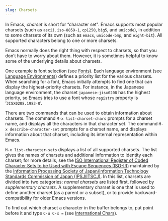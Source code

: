 ```yaml
---
slug: Charsets
---
```


In Emacs, *charset* is short for “character set". Emacs supports most popular charsets (such as `ascii`, `iso-8859-1`, `cp1250`, `big5`, and `unicode`), in addition to some charsets of its own (such as `emacs`, `unicode-bmp`, and `eight-bit`). All supported characters belong to one or more charsets.

Emacs normally does the right thing with respect to charsets, so that you don’t have to worry about them. However, it is sometimes helpful to know some of the underlying details about charsets.

One example is font selection (see [Fonts](/docs/emacs/Fonts)). Each language environment (see [Language Environments](/docs/emacs/Language-Environments)) defines a priority list for the various charsets. When searching for a font, Emacs initially attempts to find one that can display the highest-priority charsets. For instance, in the Japanese language environment, the charset `japanese-jisx0208` has the highest priority, so Emacs tries to use a font whose `registry` property is ‘`JISX0208.1983-0`’.

There are two commands that can be used to obtain information about charsets. The command `M-x list-charset-chars` prompts for a charset name, and displays all the characters in that character set. The command `M-x describe-character-set` prompts for a charset name, and displays information about that charset, including its internal representation within Emacs.

`M-x list-character-sets` displays a list of all supported charsets. The list gives the names of charsets and additional information to identity each charset; for more details, see the [ISO International Register of Coded Character Sets to be Used with Escape Sequences (ISO-IR)](https://www.itscj.ipsj.or.jp/itscj_english/iso-ir/ISO-IR.pdf) maintained by the [Information Processing Society of Japan/Information Technology Standards Commission of Japan (IPSJ/ITSCJ)](https://www.itscj.ipsj.or.jp/itscj_english/). In this list, charsets are divided into two categories: *normal charsets* are listed first, followed by *supplementary charsets*. A supplementary charset is one that is used to define another charset (as a parent or a subset), or to provide backward-compatibility for older Emacs versions.

To find out which charset a character in the buffer belongs to, put point before it and type `C-u C-x =` (see [International Chars](/docs/emacs/International-Chars)).
